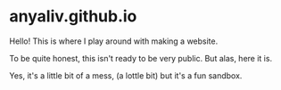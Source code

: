 # anyaliv.github.io
Hello! This is where I play around with making a website. 

To be quite honest, this isn't ready to be very public. 
But alas, here it is. 

Yes, it's a little bit of a mess, (a lottle bit) but it's a fun sandbox. 
